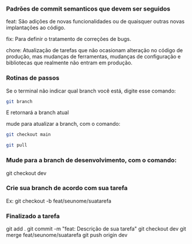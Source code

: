 ### Padrões de commit semanticos que devem ser seguidos

feat: São adições de novas funcionalidades ou de quaisquer outras novas implantações ao código.

fix: Para definir o tratamento de correções de bugs.

chore: Atualização de tarefas que não ocasionam alteração no código de produção, mas mudanças de ferramentas, mudanças de configuração e bibliotecas que realmente não entram em produção.

### Rotinas de passos

Se o terminal não indicar qual branch você está, digite esse comando:

```bash
git branch
```

E retornará a branch atual

mude para atualizar a branch, com o comando:
```bash
git checkout main
```
```bash
git pull
```

### Mude para a branch de desenvolvimento, com o comando:

git checkout dev

### Crie sua branch de acordo com sua tarefa

Ex: git checkout -b feat/seunome/suatarefa

### Finalizado a tarefa

git add .
git commit -m "feat: Descrição de sua tarefa"
git checkout dev
git merge feat/seunome/suatarefa
git push origin dev
